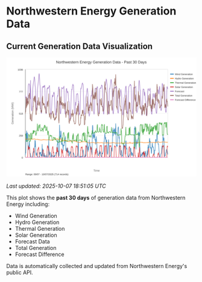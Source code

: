 # Northwestern Energy Generation Data

## Current Generation Data Visualization

![Northwestern Energy Generation Data](images/nwe_generation_plot.svg)

*Last updated: 2025-10-07 18:51:05 UTC*

This plot shows the **past 30 days** of generation data from Northwestern Energy including:
- Wind Generation
- Hydro Generation  
- Thermal Generation
- Solar Generation
- Forecast Data
- Total Generation
- Forecast Difference

Data is automatically collected and updated from Northwestern Energy's public API.

